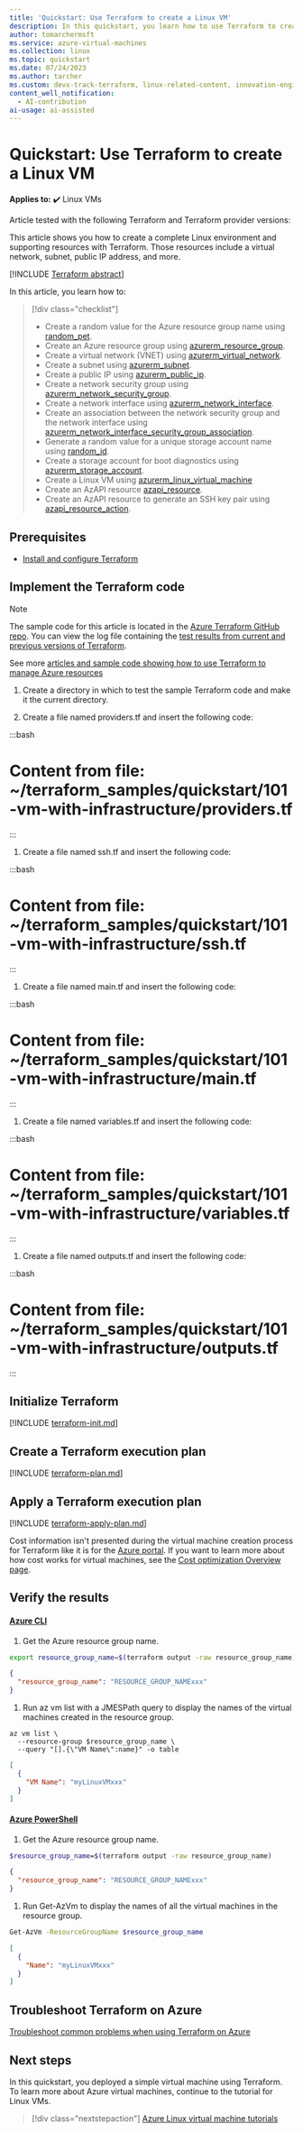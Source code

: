 ```yaml
---
title: 'Quickstart: Use Terraform to create a Linux VM'
description: In this quickstart, you learn how to use Terraform to create a Linux virtual machine
author: tomarchermsft
ms.service: azure-virtual-machines
ms.collection: linux
ms.topic: quickstart
ms.date: 07/24/2023
ms.author: tarcher
ms.custom: devx-track-terraform, linux-related-content, innovation-engine
content_well_notification: 
  - AI-contribution
ai-usage: ai-assisted
---
```


# Quickstart: Use Terraform to create a Linux VM

**Applies to:** :heavy_check_mark: Linux VMs 

Article tested with the following Terraform and Terraform provider versions:

This article shows you how to create a complete Linux environment and supporting resources with Terraform. Those resources include a virtual network, subnet, public IP address, and more.

[!INCLUDE [Terraform abstract](~/azure-dev-docs-pr/articles/terraform/includes/abstract.md)]

In this article, you learn how to:
> [!div class="checklist"]
> * Create a random value for the Azure resource group name using [random_pet](https://registry.terraform.io/providers/hashicorp/random/latest/docs/resources/pet).
> * Create an Azure resource group using [azurerm_resource_group](https://registry.terraform.io/providers/hashicorp/azurerm/latest/docs/resources/resource_group).
> * Create a virtual network (VNET) using [azurerm_virtual_network](https://registry.terraform.io/providers/hashicorp/azurerm/latest/docs/resources/virtual_network).
> * Create a subnet using [azurerm_subnet](https://registry.terraform.io/providers/hashicorp/azurerm/latest/docs/resources/subnet).
> * Create a public IP using [azurerm_public_ip](https://registry.terraform.io/providers/hashicorp/azurerm/latest/docs/resources/public_ip).
> * Create a network security group using [azurerm_network_security_group](https://registry.terraform.io/providers/hashicorp/azurerm/latest/docs/resources/network_security_group).
> * Create a network interface using [azurerm_network_interface](https://registry.terraform.io/providers/hashicorp/azurerm/latest/docs/resources/network_interface).
> * Create an association between the network security group and the network interface using [azurerm_network_interface_security_group_association](https://registry.terraform.io/providers/hashicorp/azurerm/latest/docs/resources/network_interface_security_group_association).
> * Generate a random value for a unique storage account name using [random_id](https://registry.terraform.io/providers/hashicorp/random/latest/docs/resources/id).
> * Create a storage account for boot diagnostics using [azurerm_storage_account](https://registry.terraform.io/providers/hashicorp/azurerm/latest/docs/resources/storage_account).
> * Create a Linux VM using [azurerm_linux_virtual_machine](https://registry.terraform.io/providers/hashicorp/azurerm/latest/docs/resources/linux_virtual_machine)
> * Create an AzAPI resource [azapi_resource](https://registry.terraform.io/providers/Azure/azapi/latest/docs/resources/azapi_resource).
> * Create an AzAPI resource to generate an SSH key pair using [azapi_resource_action](https://registry.terraform.io/providers/Azure/azapi/latest/docs/resources/azapi_resource_action).

## Prerequisites

- [Install and configure Terraform](/azure/developer/terraform/quickstart-configure)

## Implement the Terraform code

> [!NOTE]
> The sample code for this article is located in the [Azure Terraform GitHub repo](https://github.com/Azure/terraform/tree/master/quickstart/101-vm-with-infrastructure). You can view the log file containing the [test results from current and previous versions of Terraform](https://github.com/Azure/terraform/tree/master/quickstart/101-vm-with-infrastructure/TestRecord.md).
>
> See more [articles and sample code showing how to use Terraform to manage Azure resources](/azure/terraform)

1. Create a directory in which to test the sample Terraform code and make it the current directory.

1. Create a file named providers.tf and insert the following code:

:::bash
# Content from file: ~/terraform_samples/quickstart/101-vm-with-infrastructure/providers.tf
:::

1. Create a file named ssh.tf and insert the following code:

:::bash
# Content from file: ~/terraform_samples/quickstart/101-vm-with-infrastructure/ssh.tf
:::

1. Create a file named main.tf and insert the following code:

:::bash
# Content from file: ~/terraform_samples/quickstart/101-vm-with-infrastructure/main.tf
:::

1. Create a file named variables.tf and insert the following code:

:::bash
# Content from file: ~/terraform_samples/quickstart/101-vm-with-infrastructure/variables.tf
:::

1. Create a file named outputs.tf and insert the following code:

:::bash
# Content from file: ~/terraform_samples/quickstart/101-vm-with-infrastructure/outputs.tf
:::

## Initialize Terraform

[!INCLUDE [terraform-init.md](~/azure-dev-docs-pr/articles/terraform/includes/terraform-init.md)]

## Create a Terraform execution plan

[!INCLUDE [terraform-plan.md](~/azure-dev-docs-pr/articles/terraform/includes/terraform-plan.md)]

## Apply a Terraform execution plan

[!INCLUDE [terraform-apply-plan.md](~/azure-dev-docs-pr/articles/terraform/includes/terraform-apply-plan.md)]

Cost information isn't presented during the virtual machine creation process for Terraform like it is for the [Azure portal](quick-create-portal.md). If you want to learn more about how cost works for virtual machines, see the [Cost optimization Overview page](../plan-to-manage-costs.md).

## Verify the results

#### [Azure CLI](#tab/azure-cli)

1. Get the Azure resource group name.

```bash
export resource_group_name=$(terraform output -raw resource_group_name)
```
<!-- expected_similarity=0.3 -->
```JSON
{
  "resource_group_name": "RESOURCE_GROUP_NAMExxx"
}
```

1. Run az vm list with a JMESPath query to display the names of the virtual machines created in the resource group.

```azurecli
az vm list \
  --resource-group $resource_group_name \
  --query "[].{\"VM Name\":name}" -o table
```
<!-- expected_similarity=0.3 -->
```JSON
[
  {
    "VM Name": "myLinuxVMxxx"
  }
]
```

#### [Azure PowerShell](#tab/azure-powershell)

1. Get the Azure resource group name.

```bash
$resource_group_name=$(terraform output -raw resource_group_name)
```
<!-- expected_similarity=0.3 -->
```JSON
{
  "resource_group_name": "RESOURCE_GROUP_NAMExxx"
}
```

1. Run Get-AzVm to display the names of all the virtual machines in the resource group.

```bash
Get-AzVm -ResourceGroupName $resource_group_name
```
<!-- expected_similarity=0.3 -->
```JSON
[
  {
    "Name": "myLinuxVMxxx"
  }
]
```

## Troubleshoot Terraform on Azure

[Troubleshoot common problems when using Terraform on Azure](/azure/developer/terraform/troubleshoot)

## Next steps

In this quickstart, you deployed a simple virtual machine using Terraform. To learn more about Azure virtual machines, continue to the tutorial for Linux VMs.

> [!div class="nextstepaction"]
> [Azure Linux virtual machine tutorials](./tutorial-manage-vm.md)